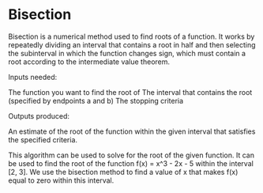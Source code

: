 # Bisection
Bisection is a numerical method used to find roots of a function. It works by repeatedly dividing an interval that contains a root in half and then selecting the subinterval in which the function changes sign, which must contain a root according to the intermediate value theorem.

Inputs needed:

The function you want to find the root of
The interval that contains the root (specified by endpoints a and b)
The stopping criteria

Outputs produced:

An estimate of the root of the function within the given interval that satisfies the specified criteria.

This algorithm can be used to solve for the root of the given function. It can be used to find the root of the function f(x) = x^3 - 2x - 5 within the interval [2, 3]. We use the bisection method to find a value of x that makes f(x) equal to zero within this interval.


